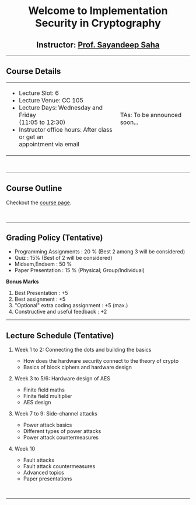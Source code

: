 <center>
    <h1>Welcome to Implementation Security in Cryptography</h1>
    <h2>Instructor: <a href="https://sites.google.com/view/sayandeepsaha/home" target=_blank>Prof. Sayandeep Saha</a></h2>
</center>

---------
<h2>Course Details</h2>


<table>

<tr>
<td>

* Lecture Slot: 6
* Lecture Venue: CC 105
* Lecture Days: Wednesday and Friday \
(11:05 to 12:30)
* Instructor office hours: After class or get an \
appointment via email

</td>
<td>


TAs:
To be announced soon...


</td>
</tr>
</table>

<br>

---------

<h2>Course Outline</h2>

Checkout the <a href="https://sites.google.com/view/sayandeepsaha/courses/implementation-security-in-cryptography" target=_blank>course page</a>.

<br>


<!--
<table>

<tr>
<th> Theory: </th>
<th> Practical: </th>
</tr>

<tr>
<td>

- Introduction: Embedded Systems
- Applications (Digital Camera)
- General Structure of Cyber Systems
- Model Based Design
    - Introduction to FSM
    - State Charts
    - Lustre/Heptagon
- LUSTRE/Heptagon
    - Synchronous Dataflow Programming
    - Higher Order Functions
    - Uni-Mode Controllers
    - Multi-Mode Controllers
    - Finite State Automaton
    - Concurrent Automata
- Embedded System Device Drivers
    - Input/Output device Interfacing and Masking
    - Motor Interfacing and PWM
    - ADC Interfacing
    - White Line Following using PID Controller
- Real Time Operating System
    - Introduction
    - Scheduling Theory


</td>
<td>

<b> Labs </b>
- Software
    - Lustre/Heptagon
- Model Based Design
    - Finite State Machine
    - Statechart
    - Lustre/Heptagon
- Basic Peripherals:
    - Introduction to AVR Controller
    - GPIO, Motor Interfacing, PWM and ADC
- Adaptive Cruise Control - case study
    - using Embedded C programming
    - using Lustre/Heptagon
    - using Statechart
- RTOS
    <!-- - Basics of Real-time operating systems
    - Practical example showing the effectiveness of RTOS -->
<!--
<b> IoT Workshop </b>
- Introduction to IoT
- HTTP, MQTT, CoAP
- Google App Scripts -->

<!--
</td>
</tr>
</table>


<br>
-->
---------

<h2>Grading Policy (Tentative)</h2>

- Programming Assignments  : 20 % (Best 2 among 3 will be considered)
- Quiz                     : 15% (Best of 2 will be considered)
- Midsem,Endsem            : 50 % 
- Paper Presentation       : 15 % (Physical; Group/Individual)

**Bonus Marks**

1. Best Presentation                    : +5
2. Best assignment                      : +5
3. "Optional" extra coding assignment   : +5 (max.)
4. Constructive and useful feedback     : +2

---------

<h2>Lecture Schedule (Tentative)</h2>

1. Week 1 to 2: Connecting the dots and building the basics
    - How does the hardware security connect to the theory of crypto
    - Basics of block ciphers and hardware design

2. Week 3 to 5/6: Hardware design of AES
    - Finite field maths
    - Finite field multiplier
    - AES design

3. Week 7 to 9: Side-channel attacks
    - Power attack basics
    - Different types of power attacks
    - Power attack countermeasures

4. Week 10
    - Fault attacks
    - Fault attack countermeasures
    - Advanced topics
    - Paper presentations

<!--
|   Date    | Lecture Topic | Quiz |  Lecture Slides  |
| :-------------: | :--------------------------------------------: | :-------------: | :-------------: |
|   Jan 05  |   Course Prelude, Introduction |  -  |  [Intro](./resources/Slides/2024_01_05_ES01_intro.pdf)  |
|   Jan 09  |   NRE Cost and Software Engineering Issues |  -  | [Diversity & Cost](./resources/Slides/2024_01_09_ES02_intro_diversity_&_costs.pdf)  |
|   Jan 12  |   Embedded Systems Applications (Digital Camera) |  -  | [Applications of ES](./resources/Slides/2024_01_12_cs684_ES03_appn.pdf)  |
|   Jan 16  |   Embedded Systems Applications (Digital Camera) |  -  | [FSM](./resources/Slides/2024_01_16_ES04_model1.pdf)  |
|   Jan 19  |   Model Based Design (Intro + FSM) | - | [Statecharts](./resources/Slides/2024_01_19_ES05_model2.pdf) |
|   Jan 23  |   Reactive Kernel |  -  |  [Cyber Physical Systems](./resources/Slides/2024_Lect1Ann.pdf)  |
|   Jan 30  |   Model-Based Design (LUSTRE) |  -  | [Synchronous Dataflow Programming](./resources/Slides/2024_Lect2and3Ann1.pdf) |
|   Feb 02  |   Model-Based Design (LUSTRE) |  -  | [Array, Map, Fold](./resources/Slides/2024_Lect4aAnnotated.pdf) |
|   Feb 06  |   Model-Based Design (LUSTRE) |  -  | [Uni-Mode & Multi-Mode Controllers](./resources/Slides/2024_Lect4bAnnotated.pdf) |
|   Feb 09  |   Model-Based Design (LUSTRE) |  Quiz 2  | No Slides |
|   Feb 13  |   Model-Based Design (LUSTRE) |  -  | [Multi-Mode Controllers](./resources/Slides/2024_Lect5b.pdf) |
|   Feb 16  |   Model-Based Design (LUSTRE)  |  -  | [Finite-State Automata](./resources/Slides/2024_Lect6.pdf) |
|   Feb 20  |   Model-Based Design (LUSTRE) |  -  | No Slides |
|   Feb 23 - March2nd  |   midsem |  -  | - |
|   March 05 - 12 |  White Line Following - PID Control   |  -  | - |
|   March 15  |   Scheduling Theory  |  -  | [Schedulig Theory](./resources/Slides/2024_schedulabilityAnn12.pdf) |
|   March 19  |   Scheduling Theory  |  -  | [Schedulig Theory](./resources/Slides/2024_schedulabilityAnn2.pdf) |
|   March 22  |   Scheduling Theory |  -  |        |
|   March 26  |   Scheduling Theory |  Quiz 3  |    |
|   April 02 - 5  |   Project Presentations (mid) |  -  |   |
|   April 12  |   Project Doubt clearing |  -  |        |
|   April 16 - 19 |   Project Presentations (end) |  -  |   |
|   April 22 - May 2  |   Endsem   |  -  |  |

-->

<br>

---------
<!--
<h2>Lab Schedule:[Tentative]</h2>

|   Sr. No    | Lab | Release Date |  End Date  |
| :-------------: | :---------------------------: | :---------------------------: |  :---------------------------: |
|   0    |   Installation of Software  |  Thursday, January 05, 2023 | Thursday, January 12, 2023 |                              |
|   1    |   Draw FSM for the Line Following Robot [Individual]        |  Monday, January 16, 2023 |  Monday, January 23, 2023 |
|   2    |   Draw Statechart for the Problem Statement defined in project [Group]             |   Monday, January 23, 2023 |  Sunday, February 05, 2023  |
|   3    |   Lustre/Heptagon implementation of Problem Statement [Group]     |  Thursday, February 09, 2023 |   Thursday, March 2, 2023  |
|   4    |   Device Drivers for IO, Motor and PWM [Group]       |    Thursday, March 2, 2023 |  Thursday, March 09, 2023 |
|   5    |   Line Follower Robot/ Color or ACC[Group]          |   Thursday, March 09, 2023  |  Thursday, March 16, 2023 |
|   6    |   Implementation of Statechart/Heptagon on Robot [Group]           |  Thursday, March 16, 2023 |  Thursday, March 27, 2023  |

<h2>Assignment Schedule:[Tentative]</h2>

|   Sr. No    | Lab | Release Date |  End Date  |
| :-------------: | :---------------------------: | :---------------------------: |  :---------------------------: |
|   1    |   Handwritten Kernel in C [Individual]        | Thursday, January 12, 2023 |  Thursday January 19, 2023  |
|   2    |   Lustre/Heptagon [Individual]             |  Thursday, February 02, 2023 | Thursday, February 09, 2023 |
|   3    |   Lustre/Heptagon [Individual]     |  Thursday, February 09, 2023 |  Thursday, February 16, 2023 |
|   4    |   FreeRTOS/scheduling theory [Individual]       |  Thursday, March 16, 2023 |  Thursday, March 30, 2023  |        -->
